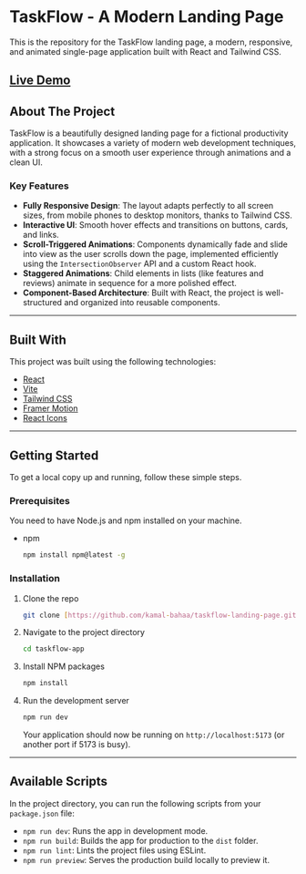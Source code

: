 # TaskFlow - A Modern Landing Page

This is the repository for the TaskFlow landing page, a modern, responsive, and animated single-page application built with React and Tailwind CSS.


**[ Live Demo ](https://taskflow-landing-page-elevvo.netlify.app/)**
---

## About The Project

TaskFlow is a beautifully designed landing page for a fictional productivity application. It showcases a variety of modern web development techniques, with a strong focus on a smooth user experience through animations and a clean UI.

### Key Features

- **Fully Responsive Design**: The layout adapts perfectly to all screen sizes, from mobile phones to desktop monitors, thanks to Tailwind CSS.
- **Interactive UI**: Smooth hover effects and transitions on buttons, cards, and links.
- **Scroll-Triggered Animations**: Components dynamically fade and slide into view as the user scrolls down the page, implemented efficiently using the `IntersectionObserver` API and a custom React hook.
- **Staggered Animations**: Child elements in lists (like features and reviews) animate in sequence for a more polished effect.
- **Component-Based Architecture**: Built with React, the project is well-structured and organized into reusable components.

---

## Built With

This project was built using the following technologies:

- [React](https://reactjs.org/)
- [Vite](https://vitejs.dev/)
- [Tailwind CSS](https://tailwindcss.com/)
- [Framer Motion](https://www.framer.com/motion/)
- [React Icons](https://react-icons.github.io/react-icons/)

---

## Getting Started

To get a local copy up and running, follow these simple steps.

### Prerequisites

You need to have Node.js and npm installed on your machine.

- npm
  ```sh
  npm install npm@latest -g
  ```

### Installation

1.  Clone the repo
    ```sh
    git clone [https://github.com/kamal-bahaa/taskflow-landing-page.git](https://github.com/kamal-bahaa/taskflow-landing-page.git)
    ```
2.  Navigate to the project directory
    ```sh
    cd taskflow-app
    ```
3.  Install NPM packages
    ```sh
    npm install
    ```
4.  Run the development server
    ```sh
    npm run dev
    ```
    Your application should now be running on `http://localhost:5173` (or another port if 5173 is busy).

---

## Available Scripts

In the project directory, you can run the following scripts from your `package.json` file:

- `npm run dev`: Runs the app in development mode.
- `npm run build`: Builds the app for production to the `dist` folder.
- `npm run lint`: Lints the project files using ESLint.
- `npm run preview`: Serves the production build locally to preview it.
